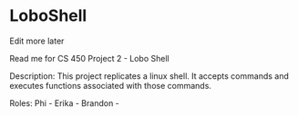 # LoboShell

Edit more later

Read me for CS 450 Project 2 - Lobo Shell

Description: This project replicates a linux shell. 
It accepts commands and executes functions associated 
with those commands.

Roles:
Phi - 
Erika - 
Brandon - 
